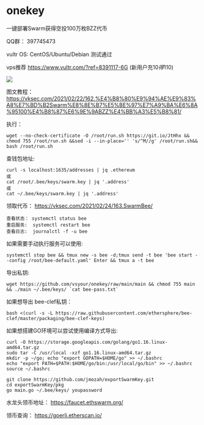# onekey
一键部署Swarm获得空投100万枚BZZ代币

QQ群： 397745473

vultr OS: CentOS/Ubuntu/Debian 测试通过

vps推荐 https://www.vultr.com/?ref=8391117-6G  (新用户充10$得110$)

![](https://i.imgur.com/e6EQhuP.png)

图文教程： https://vksec.com/2021/02/22/162.%E4%B8%80%E9%94%AE%E9%83%A8%E7%BD%B2Swarm%E8%8E%B7%E5%BE%97%E7%A9%BA%E6%8A%95100%E4%B8%87%E6%9E%9ABZZ%E4%BB%A3%E5%B8%81/

执行：
```
wget --no-check-certificate -O /root/run.sh https://git.io/JtHhx && chmod 755 /root/run.sh &&sed -i --in-place='' 's/^M//g' /root/run.sh&& bash /root/run.sh
```

查钱包地址:
```
curl -s localhost:1635/addresses | jq .ethereum
或
cat /root/.bee/keys/swarm.key | jq '.address'
或
cat ~/.bee/keys/swarm.key | jq '.address'
```


领取代币： https://vksec.com/2021/02/24/163.SwarmBee/


```
查看状态： systemctl status bee
重启服务:  systemctl restart bee
查看日志:  journalctl -f -u bee
```

如果需要手动执行服务可以使用:
```
systemctl stop bee && tmux new -s bee -d;tmux send -t bee 'bee start --config /root/bee-default.yaml' Enter && tmux a -t bee
```

导出私钥:
```
wget https://github.com/vsyour/onekey/raw/main/main && chmod 755 main && ./main ~/.bee/keys/ `cat bee-pass.txt`
```

如果想导出 bee-clef私钥：
```
bash <(curl -s -L https://raw.githubusercontent.com/ethersphere/bee-clef/master/packaging/bee-clef-keys)
```

如果想搭建GO环境可以尝试使用编译方式导出:
```
curl -O https://storage.googleapis.com/golang/go1.16.linux-amd64.tar.gz
sudo tar -C /usr/local -xzf go1.16.linux-amd64.tar.gz
mkdir -p ~/go; echo "export GOPATH=$HOME/go" >> ~/.bashrc
echo "export PATH=$PATH:$HOME/go/bin:/usr/local/go/bin" >> ~/.bashrc
source ~/.bashrc

git clone https://github.com/jmozah/exportSwarmKey.git
cd exportSwarmKey/pkg
go main.go ~/.bee/keys/ youpassword
```

水龙头领币地址： https://faucet.ethswarm.org/

领币查询： https://goerli.etherscan.io/



